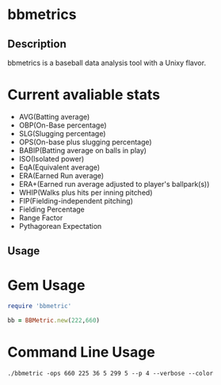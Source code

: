 bbmetrics
===

## Description
bbmetrics is a baseball data analysis tool with a Unixy flavor.

# Current avaliable stats
*   AVG(Batting average)
*   OBP(On-Base percentage)
*   SLG(Slugging percentage)
*   OPS(On-base plus slugging percentage)
*   BABIP(Batting average on balls in play)
*   ISO(Isolated power)
*   EqA(Equivalent average)
*   ERA(Earned Run average)
*   ERA+(Earned run average adjusted to player's ballpark(s))
*   WHIP(Walks plus hits per inning pitched)
*   FIP(Fielding-independent pitching)
*   Fielding Percentage
*   Range Factor
*   Pythagorean Expectation

## Usage

# Gem Usage
```ruby
require 'bbmetric'

bb = BBMetric.new(222,660)
```

# Command Line Usage
```
./bbmetric -ops 660 225 36 5 299 5 --p 4 --verbose --color
```
